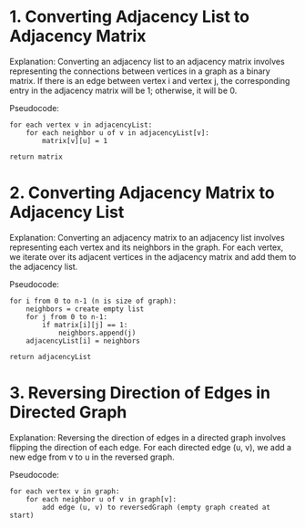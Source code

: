 # 1. Converting Adjacency List to Adjacency Matrix

Explanation:
Converting an adjacency list to an adjacency matrix involves representing the connections between vertices in a graph as a binary matrix. If there is an edge between vertex i and vertex j, the corresponding entry in the adjacency matrix will be 1; otherwise, it will be 0.

Pseudocode:
        
    for each vertex v in adjacencyList:
        for each neighbor u of v in adjacencyList[v]:
            matrix[v][u] = 1
    
    return matrix

    
# 2. Converting Adjacency Matrix to Adjacency List
Explanation:
Converting an adjacency matrix to an adjacency list involves representing each vertex and its neighbors in the graph. For each vertex, we iterate over its adjacent vertices in the adjacency matrix and add them to the adjacency list.

Pseudocode:
    
    for i from 0 to n-1 (n is size of graph):
        neighbors = create empty list
        for j from 0 to n-1:
            if matrix[i][j] == 1:
                neighbors.append(j)
        adjacencyList[i] = neighbors
    
    return adjacencyList

    
# 3. Reversing Direction of Edges in Directed Graph
Explanation:
Reversing the direction of edges in a directed graph involves flipping the direction of each edge. For each directed edge (u, v), we add a new edge from v to u in the reversed graph.

Pseudocode:
    
    for each vertex v in graph:
        for each neighbor u of v in graph[v]:
            add edge (u, v) to reversedGraph (empty graph created at start)

